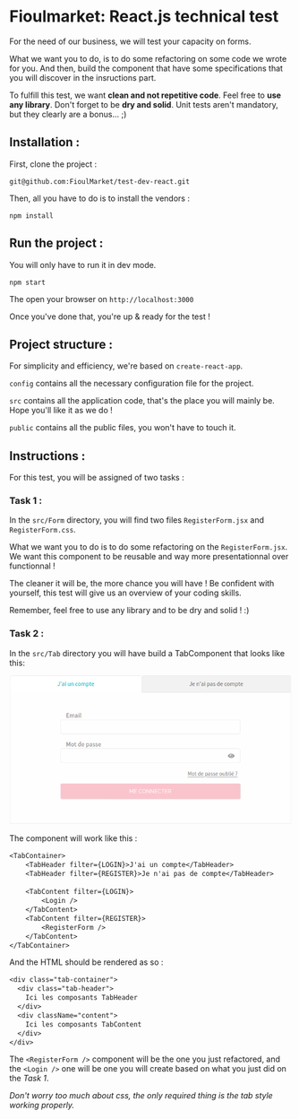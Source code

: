 Fioulmarket: React.js technical test
==

For the need of our business, we will test your capacity on forms.

What we want you to do, is to do some refactoring on some code we wrote for you. And then, build the component that have some specifications that you will discover in the insructions part.

To fulfill this test, we want **clean and not repetitive code**. Feel free to **use any library**. Don't forget to be **dry and solid**.
Unit tests aren't mandatory, but they clearly are a bonus... ;)

Installation :
--
First, clone the project :
```
git@github.com:FioulMarket/test-dev-react.git
```
Then, all you have to do is to install the vendors :
```
npm install
```

Run the project :
--
You will only have to run it in dev mode.
```
npm start
```
The open your browser on `http://localhost:3000`

Once you've done that, you're up & ready for the test !

Project structure :
--
For simplicity and efficiency, we're based on `create-react-app`.

`config` contains all the necessary configuration file for the project.

`src` contains all the application code, that's the place you will mainly be. Hope you'll like it as we do !

`public` contains all the public files, you won't have to touch it.

Instructions :
--
For this test, you will be assigned of two tasks :

### Task 1 :
In the `src/Form` directory, you will find two files `RegisterForm.jsx` and `RegisterForm.css`. 

What we want you to do is to do some refactoring on the `RegisterForm.jsx`. We want this component to be reusable and way more presentationnal over functionnal !

The cleaner it will be, the more chance you will have ! Be confident with yourself, this test will give us an overview of your coding skills.

Remember, feel free to use any library and to be dry and solid ! :)

### Task 2 :
In the `src/Tab` directory you will have build a TabComponent that looks like this: 

![Tab TabComponent](public/img/tab.png?raw=true "TabComponent")

The component will work like this :
```
<TabContainer>
    <TabHeader filter={LOGIN}>J'ai un compte</TabHeader>
    <TabHeader filter={REGISTER}>Je n'ai pas de compte</TabHeader>

    <TabContent filter={LOGIN}>
        <Login />
    </TabContent>
    <TabContent filter={REGISTER}>
        <RegisterForm />
    </TabContent>
</TabContainer>
```

And the HTML should be rendered as so :
```
<div class="tab-container">
  <div class="tab-header">
    Ici les composants TabHeader
  </div>
  <div className="content">
    Ici les composants TabContent
  </div>
</div>
```

The `<RegisterForm />` component will be the one you just refactored, and the `<Login />` one will be one you will create based on what you just did on the *Task 1*.

*Don't worry too much about css, the only required thing is the tab style working properly.*